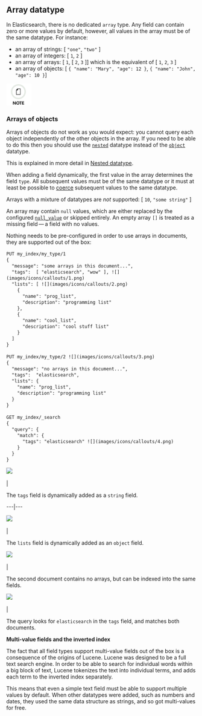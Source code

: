 ## Array datatype

In Elasticsearch, there is no dedicated `array` type. Any field can contain zero or more values by default, however, all values in the array must be of the same datatype. For instance:

  * an array of strings: [ `"one"`, `"two"` ] 
  * an array of integers: [ `1`, `2` ] 
  * an array of arrays: [ `1`, [ `2`, `3` ]] which is the equivalent of [ `1`, `2`, `3` ] 
  * an array of objects: [ `{ "name": "Mary", "age": 12 }`, `{ "name": "John", "age": 10 }`] 



![Note](images/icons/note.png)

### Arrays of objects

Arrays of objects do not work as you would expect: you cannot query each object independently of the other objects in the array. If you need to be able to do this then you should use the [`nested`](nested.html) datatype instead of the [`object`](object.html) datatype.

This is explained in more detail in [Nested datatype](nested.html).

When adding a field dynamically, the first value in the array determines the field `type`. All subsequent values must be of the same datatype or it must at least be possible to [coerce](coerce.html) subsequent values to the same datatype.

Arrays with a mixture of datatypes are _not_ supported: [ `10`, `"some string"` ]

An array may contain `null` values, which are either replaced by the configured [`null_value`](null-value.html) or skipped entirely. An empty array `[]` is treated as a missing field — a field with no values.

Nothing needs to be pre-configured in order to use arrays in documents, they are supported out of the box:
    
    
    PUT my_index/my_type/1
    {
      "message": "some arrays in this document...",
      "tags":  [ "elasticsearch", "wow" ], ![](images/icons/callouts/1.png)
      "lists": [ ![](images/icons/callouts/2.png)
        {
          "name": "prog_list",
          "description": "programming list"
        },
        {
          "name": "cool_list",
          "description": "cool stuff list"
        }
      ]
    }
    
    PUT my_index/my_type/2 ![](images/icons/callouts/3.png)
    {
      "message": "no arrays in this document...",
      "tags":  "elasticsearch",
      "lists": {
        "name": "prog_list",
        "description": "programming list"
      }
    }
    
    GET my_index/_search
    {
      "query": {
        "match": {
          "tags": "elasticsearch" ![](images/icons/callouts/4.png)
        }
      }
    }

![](images/icons/callouts/1.png)

| 

The `tags` field is dynamically added as a `string` field.   
  
---|---  
  
![](images/icons/callouts/2.png)

| 

The `lists` field is dynamically added as an `object` field.   
  
![](images/icons/callouts/3.png)

| 

The second document contains no arrays, but can be indexed into the same fields.   
  
![](images/icons/callouts/4.png)

| 

The query looks for `elasticsearch` in the `tags` field, and matches both documents.   
  
**Multi-value fields and the inverted index**

The fact that all field types support multi-value fields out of the box is a consequence of the origins of Lucene. Lucene was designed to be a full text search engine. In order to be able to search for individual words within a big block of text, Lucene tokenizes the text into individual terms, and adds each term to the inverted index separately.

This means that even a simple text field must be able to support multiple values by default. When other datatypes were added, such as numbers and dates, they used the same data structure as strings, and so got multi-values for free.
